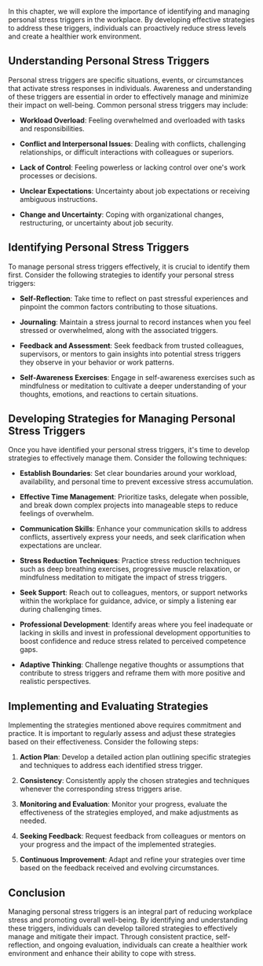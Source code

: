 
In this chapter, we will explore the importance of identifying and managing personal stress triggers in the workplace. By developing effective strategies to address these triggers, individuals can proactively reduce stress levels and create a healthier work environment.

Understanding Personal Stress Triggers
--------------------------------------

Personal stress triggers are specific situations, events, or circumstances that activate stress responses in individuals. Awareness and understanding of these triggers are essential in order to effectively manage and minimize their impact on well-being. Common personal stress triggers may include:

* **Workload Overload**: Feeling overwhelmed and overloaded with tasks and responsibilities.

* **Conflict and Interpersonal Issues**: Dealing with conflicts, challenging relationships, or difficult interactions with colleagues or superiors.

* **Lack of Control**: Feeling powerless or lacking control over one's work processes or decisions.

* **Unclear Expectations**: Uncertainty about job expectations or receiving ambiguous instructions.

* **Change and Uncertainty**: Coping with organizational changes, restructuring, or uncertainty about job security.

Identifying Personal Stress Triggers
------------------------------------

To manage personal stress triggers effectively, it is crucial to identify them first. Consider the following strategies to identify your personal stress triggers:

* **Self-Reflection**: Take time to reflect on past stressful experiences and pinpoint the common factors contributing to those situations.

* **Journaling**: Maintain a stress journal to record instances when you feel stressed or overwhelmed, along with the associated triggers.

* **Feedback and Assessment**: Seek feedback from trusted colleagues, supervisors, or mentors to gain insights into potential stress triggers they observe in your behavior or work patterns.

* **Self-Awareness Exercises**: Engage in self-awareness exercises such as mindfulness or meditation to cultivate a deeper understanding of your thoughts, emotions, and reactions to certain situations.

Developing Strategies for Managing Personal Stress Triggers
-----------------------------------------------------------

Once you have identified your personal stress triggers, it's time to develop strategies to effectively manage them. Consider the following techniques:

* **Establish Boundaries**: Set clear boundaries around your workload, availability, and personal time to prevent excessive stress accumulation.

* **Effective Time Management**: Prioritize tasks, delegate when possible, and break down complex projects into manageable steps to reduce feelings of overwhelm.

* **Communication Skills**: Enhance your communication skills to address conflicts, assertively express your needs, and seek clarification when expectations are unclear.

* **Stress Reduction Techniques**: Practice stress reduction techniques such as deep breathing exercises, progressive muscle relaxation, or mindfulness meditation to mitigate the impact of stress triggers.

* **Seek Support**: Reach out to colleagues, mentors, or support networks within the workplace for guidance, advice, or simply a listening ear during challenging times.

* **Professional Development**: Identify areas where you feel inadequate or lacking in skills and invest in professional development opportunities to boost confidence and reduce stress related to perceived competence gaps.

* **Adaptive Thinking**: Challenge negative thoughts or assumptions that contribute to stress triggers and reframe them with more positive and realistic perspectives.

Implementing and Evaluating Strategies
--------------------------------------

Implementing the strategies mentioned above requires commitment and practice. It is important to regularly assess and adjust these strategies based on their effectiveness. Consider the following steps:

1. **Action Plan**: Develop a detailed action plan outlining specific strategies and techniques to address each identified stress trigger.

2. **Consistency**: Consistently apply the chosen strategies and techniques whenever the corresponding stress triggers arise.

3. **Monitoring and Evaluation**: Monitor your progress, evaluate the effectiveness of the strategies employed, and make adjustments as needed.

4. **Seeking Feedback**: Request feedback from colleagues or mentors on your progress and the impact of the implemented strategies.

5. **Continuous Improvement**: Adapt and refine your strategies over time based on the feedback received and evolving circumstances.

Conclusion
----------

Managing personal stress triggers is an integral part of reducing workplace stress and promoting overall well-being. By identifying and understanding these triggers, individuals can develop tailored strategies to effectively manage and mitigate their impact. Through consistent practice, self-reflection, and ongoing evaluation, individuals can create a healthier work environment and enhance their ability to cope with stress.
